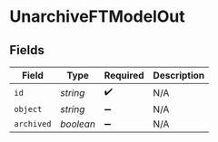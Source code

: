 # UnarchiveFTModelOut


## Fields

| Field              | Type               | Required           | Description        |
| ------------------ | ------------------ | ------------------ | ------------------ |
| `id`               | *string*           | :heavy_check_mark: | N/A                |
| `object`           | *string*           | :heavy_minus_sign: | N/A                |
| `archived`         | *boolean*          | :heavy_minus_sign: | N/A                |
